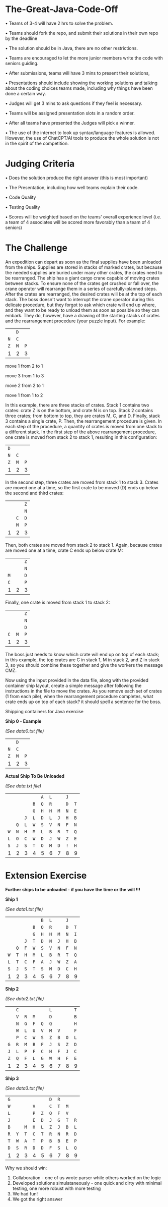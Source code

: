 # The-Great-Java-Code-Off

•	Teams of 3-4 will have 2 hrs to solve the problem.

•	Teams should fork the repo, and submit their solutions in their own repo by the deadline

•	The solution should be in Java, there are no other restrictions.

•	Teams are encouraged to let the more junior members write the code with seniors guiding.

•	After submissions, teams will have 3 mins to present their solutions,

•	Presentations should include showing the working solutions and talking about the coding choices teams made, including why things have been done a certain way.

•	Judges will get 3 mins to ask questions if they feel is necessary.

•	Teams will be assigned presentation slots in a random order.

•	After all teams have presented the Judges will pick a winner.

•	The use of the internet to look up syntax/language features is allowed. However, the use of ChatCPT/AI tools to produce the whole solution is not in the spirit of the competition.

# Judging Criteria

•   Does the solution produce the right answer (this is most important)

•   The Presentation, including how well teams explain their code.

•   Code Quality

•   Testing Quality

•   Scores will be weighted based on the teams' overall experience level (i.e. a team of 4 associates will be scored more favorably than a team of 4 seniors)


# The Challenge

An expedition can depart as soon as the final supplies have been unloaded from the ships. Supplies are stored in stacks of marked crates, but because the needed supplies are buried under many other crates, the crates need to be rearranged.
The ship has a giant cargo crane capable of moving crates between stacks. To ensure none of the crates get crushed or fall over, the crane operator will rearrange them in a series of carefully-planned steps. After the crates are rearranged, the desired crates will be at the top of each stack.
The boss doesn't want to interrupt the crane operator during this delicate procedure, but they forgot to ask which crate will end up where, and they want to be ready to unload them as soon as possible so they can embark.
They do, however, have a drawing of the starting stacks of crates and the rearrangement procedure (your puzzle input). For example:

||||
|--- | --- | ---|
||`D`||
|`N`|`C`||
|`Z`|`M`|`P`|
|1|2|3|

move 1 from 2 to 1

move 3 from 1 to 3

move 2 from 2 to 1

move 1 from 1 to 2

In this example, there are three stacks of crates. Stack 1 contains two crates: crate Z is on the bottom, and crate N is on top. Stack 2 contains three crates; from bottom to top, they are crates M, C, and D. Finally, stack 3 contains a single crate, P.
Then, the rearrangement procedure is given. In each step of the procedure, a quantity of crates is moved from one stack to a different stack. In the first step of the above rearrangement procedure, one crate is moved from stack 2 to stack 1, resulting in this configuration:

||||
|--- | --- | ---|
|`D`|||
|`N`|`C`||
|`Z`|`M`|`P`|
|1|2|3|

In the second step, three crates are moved from stack 1 to stack 3. Crates are moved one at a time, so the first crate to be moved (D) ends up below the second and third crates:

||||
|--- | --- | ---|
|||`Z`|
|||`N`|
||`C`|`D`|
||`M`|`P`|
|1|2|3|

Then, both crates are moved from stack 2 to stack 1. Again, because crates are moved one at a time, crate C ends up below crate M:

||||
|--- | --- | ---|
|||`Z`|
|||`N`|
|`M`||`D`|
|`C`||`P`|
|1|2|3|

Finally, one crate is moved from stack 1 to stack 2:

||||
|--- | --- | ---|
|||`Z`|
|||`N`|
|||`D`|
|`C`|`M`|`P`|
|1|2|3|

The boss just needs to know which crate will end up on top of each stack; in this example, the top crates are C in stack 1, M in stack 2, and Z in stack 3, so you should combine these together and give the workers the message CMZ.

Now using the input provided in the data file, along with the provided container ship layout, create a simple message after following the instructions in the file to move the crates.
As you remove each set of crates (1 from each pile), when the rearrangement procedure completes, what crate ends up on top of each stack? it should spell a sentence for the boss.

Shipping containers for Java exercise

**Ship 0 - Example**

*(See data0.txt file)*

||||
|--- | --- | ---|
||`D`||
|`N`|`C`||
|`Z`|`M`|`P`|
|1|2|3|

**Actual Ship To Be Unloaded**

*(See data.txt file)*

||||||||||
|---|---|---|---|---|---|---|---|---|
|||||`A`|`L`||`J`||
||||`B`|`Q`|`R`||`D`|`T`|
||||`G`|`H`|`H`|`M`|`N`|`E`|
|||`J`|`L`|`D`|`L`|`J`|`H`|`B`|
||`Q`|`L`|`W`|`S`|`V`|`N`|`F`|`N`|
|`W`|`N`|`H`|`M`|`L`|`B`|`R`|`T`|`Q`|
|`L`|`O`|`C`|`W`|`D`|`J`|`W`|`Z`|`E`|
|`S`|`J`|`S`|`T`|`O`|`M`|`D`|`!`|`H`|
|1|2|3|4|5|6|7|8|9|

# Extension Exercise

**Further ships to be unloaded - if you have the time or the will !!!**

**Ship 1**

*(See data1.txt file)*

||||||||||
|---|---|---|---|---|---|---|---|---|
|||||`B`|`L`||`J`||
||||`B`|`Q`|`R`||`D`|`T`|
||||`G`|`H`|`H`|`M`|`N`|`I`|
|||`J`|`T`|`D`|`N`|`J`|`H`|`B`|
||`Q`|`F`|`W`|`S`|`V`|`N`|`F`|`N`|
|`W`|`T`|`H`|`M`|`L`|`B`|`R`|`T`|`Q`|
|`L`|`T`|`C`|`F`|`A`|`J`|`W`|`Z`|`A`|
|`S`|`J`|`S`|`T`|`S`|`M`|`D`|`C`|`H`|
|1|2|3|4|5|6|7|8|9|

**Ship 2**

*(See data2.txt file)*

||||||||||
|---|---|---|---|---|---|---|---|---|
||`C`||||`L`|||`T`|
||`V`|`R`|`M`||`D`|||`B`|
||`N`|`G`|`F`|`Q`|`Q`|||`H`|
||`W`|`L`|`U`|`V`|`M`|`V`||`F`|
||`P`|`C`|`W`|`S`|`Z`|`B`|`O`|`L`|
|`G`|`R`|`M`|`B`|`F`|`J`|`S`|`Z`|`D`|
|`J`|`L`|`P`|`F`|`C`|`H`|`F`|`J`|`C`|
|`Z`|`Q`|`F`|`L`|`G`|`W`|`H`|`F`|`E`|
|1|2|3|4|5|6|7|8|9|

**Ship 3**

*(See data3.txt file)*

||||||||||
|---|---|---|---|---|---|---|---|---|
|`G`|||||`D`|`R`|||
|`W`|||`V`||`C`|`T`|`M`||
|`L`|||`P`|`Z`|`Q`|`F`|`V`||
|`J`|||`E`|`D`|`J`|`G`|`T`|`R`|
|`B`||`M`|`H`|`L`|`Z`|`J`|`B`|`L`|
|`R`|`Y`|`T`|`C`|`T`|`R`|`N`|`R`|`D`|
|`T`|`W`|`A`|`T`|`P`|`B`|`B`|`E`|`P`|
|`D`|`S`|`R`|`D`|`D`|`F`|`S`|`L`|`Q`|
|1|2|3|4|5|6|7|8|9|


Why we should win:

1. Collaboration - one of us wrote parser while others worked on the logic
2. Developed solutions simulataneously - one quick and dirty with minimal testing, one more robust with more testing
3. We had fun!
4. We got the right answer

